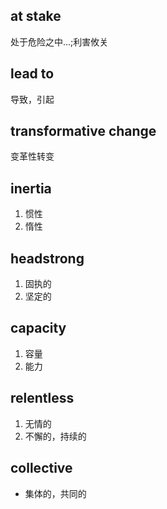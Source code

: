 ## at stake

处于危险之中...;利害攸关

## lead to 

导致，引起

## transformative change

变革性转变

## inertia

1. 惯性
2. 惰性

## headstrong

1. 固执的
2. 坚定的

## capacity

1. 容量
2. 能力

## relentless

1. 无情的
2. 不懈的，持续的

## collective

+ 集体的，共同的